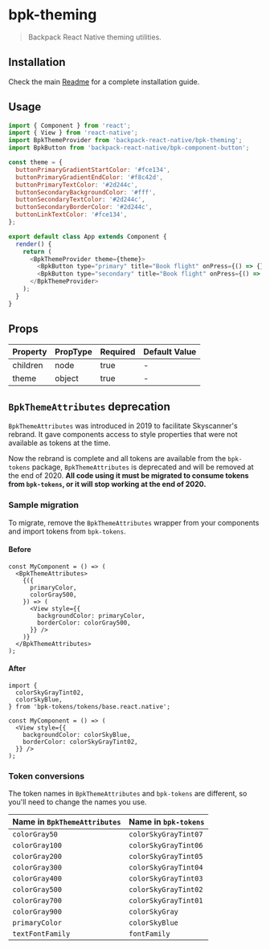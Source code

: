 # bpk-theming

> Backpack React Native theming utilities.

## Installation

Check the main [Readme](https://github.com/skyscanner/backpack-react-native#usage) for a complete installation guide.

## Usage

```js
import { Component } from 'react';
import { View } from 'react-native';
import BpkThemeProvider from 'backpack-react-native/bpk-theming';
import BpkButton from 'backpack-react-native/bpk-component-button';

const theme = {
  buttonPrimaryGradientStartColor: '#fce134',
  buttonPrimaryGradientEndColor: '#f8c42d',
  buttonPrimaryTextColor: '#2d244c',
  buttonSecondaryBackgroundColor: '#fff',
  buttonSecondaryTextColor: '#2d244c',
  buttonSecondaryBorderColor: '#2d244c',
  buttonLinkTextColor: '#fce134',
};

export default class App extends Component {
  render() {
    return (
      <BpkThemeProvider theme={theme}>
        <BpkButton type="primary" title="Book flight" onPress={() => {}} />
        <BpkButton type="secondary" title="Book flight" onPress={() => {}} />
      </BpkThemeProvider>
    );
  }
}
```

## Props

| Property            | PropType  | Required | Default Value |
| -----------         | --------- | -------- | ------------- |
| children            | node      | true     | -             |
| theme               | object    | true     | -             |

## `BpkThemeAttributes` deprecation

`BpkThemeAttributes` was introduced in 2019 to facilitate Skyscanner's rebrand. It gave components access to style properties that were not available as tokens at the time.

Now the rebrand is complete and all tokens are available from the `bpk-tokens` package, `BpkThemeAttributes` is deprecated and will be removed at the end of 2020. **All code using it must be migrated to consume tokens from `bpk-tokens`, or it will stop working at the end of 2020.**

### Sample migration

To migrate, remove the `BpkThemeAttributes` wrapper from your components and import tokens from `bpk-tokens`.

#### Before

```
const MyComponent = () => (
  <BpkThemeAttributes>
    {({
      primaryColor,
      colorGray500,
    }) => (
      <View style={{
        backgroundColor: primaryColor,
        borderColor: colorGray500,
      }} />
    )}
  </BpkThemeAttributes>
);
```

#### After

```
import {
  colorSkyGrayTint02,
  colorSkyBlue,
} from 'bpk-tokens/tokens/base.react.native';

const MyComponent = () => (
  <View style={{
    backgroundColor: colorSkyBlue,
    borderColor: colorSkyGrayTint02,
  }} />
);
```

### Token conversions

The token names in `BpkThemeAttributes` and `bpk-tokens` are different, so you'll need to change the names you use.

| Name in `BpkThemeAttributes` | Name in `bpk-tokens` |
|-|-|
| `colorGray50` | `colorSkyGrayTint07` |
| `colorGray100` | `colorSkyGrayTint06` |
| `colorGray200` | `colorSkyGrayTint05` |
| `colorGray300` | `colorSkyGrayTint04` |
| `colorGray400` | `colorSkyGrayTint03` |
| `colorGray500` | `colorSkyGrayTint02` |
| `colorGray700` | `colorSkyGrayTint01` |
| `colorGray900` | `colorSkyGray` |
| `primaryColor` | `colorSkyBlue` |
| `textFontFamily` | `fontFamily` |
